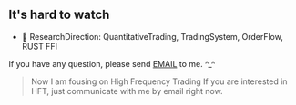 ## It's hard to watch 


- 💬 ResearchDirection: QuantitativeTrading, TradingSystem, OrderFlow, RUST FFI


If you have any question, please send [EMAIL](somewheve@gmail.com) to me.  ^_^ 


> Now I am fousing on High Frequency Trading 
> If you are interested in HFT, just communicate with me by email right now.
